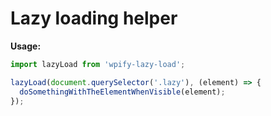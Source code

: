 # Lazy loading helper

**Usage:**

```js
import lazyLoad from 'wpify-lazy-load';

lazyLoad(document.querySelector('.lazy'), (element) => {
  doSomethingWithTheElementWhenVisible(element);
});
```
